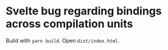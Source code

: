 # Svelte bug regarding bindings across compilation units

Build with `yarn build`.
Open `dist/index.html`.
